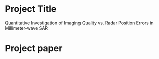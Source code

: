 # Project Title
Quantitative Investigation of Imaging Quality vs. Radar Position Errors in Millimeter-wave SAR

# Project paper
